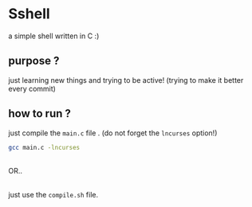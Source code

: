 # Sshell
a simple shell written in C :)

## purpose ?
just learning new things and trying to be active! (trying to make it better every commit)

## how to run ?
just compile the `main.c` file . (do not forget the `lncurses` option!)
```bash
gcc main.c -lncurses
```

<br>OR..<br><br>

just use the `compile.sh` file.
